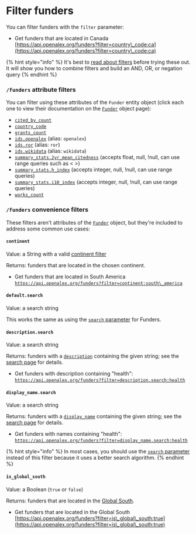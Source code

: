 # Filter funders

You can filter funders with the `filter` parameter:

* Get funders that are located in Canada\
  [https://api.openalex.org/funders?filter=country\_code:ca](https://api.openalex.org/funders?filter=country\_code:ca)

{% hint style="info" %}
It's best to [read about filters](broken-reference) before trying these out. It will show you how to combine filters and build an AND, OR, or negation query
{% endhint %}

### `/funders` attribute filters

You can filter using these attributes of the `Funder` entity object (click each one to view their documentation on the [`Funder`](broken-reference) object page):

* [`cited_by_count`](broken-reference)
* [`country_code`](broken-reference)
* [`grants_count`](broken-reference)
* [`ids.openalex`](broken-reference) (alias: `openalex`)
* [`ids.ror`](broken-reference) (alias: `ror`)
* [`ids.wikidata`](broken-reference) (alias: `wikidata`)
* [`summary_stats.2yr_mean_citedness`](broken-reference) (accepts float, null, !null, can use range queries such as < >)
* [`summary_stats.h_index`](broken-reference) (accepts integer, null, !null, can use range queries)
* [`summary_stats.i10_index`](broken-reference) (accepts integer, null, !null, can use range queries)
* [`works_count`](broken-reference)

### `/funders` convenience filters

These filters aren't attributes of the [`Funder`](broken-reference) object, but they're included to address some common use cases:

#### `continent`

Value: a String with a valid [continent filter](../../the-data/geo/continents.md#filter-by-continent)

Returns: funders that are located in the chosen continent.

* Get funders that are located in South America\
  [`https://api.openalex.org/funders?filter=continent:south\_america`](https://api.openalex.org/funders?filter=continent:south\_america)

#### `default.search`

Value: a search string

This works the same as using the [`search` parameter](../search/search-funders.md#search-funders) for Funders.

#### `description.search`

Value: a search string

Returns: funders with a [`description`](broken-reference) containing the given string; see the [search page](../search/search-funders.md#search-a-specific-field) for details.

* Get funders with description containing "health":\
  [`https://api.openalex.org/funders?filter=description.search:health`](https://api.openalex.org/funders?filter=description.search:health)

#### `display_name.search`

Value: a search string

Returns: funders with a [`display_name`](broken-reference) containing the given string; see the [search page](../search/search-funders.md#search-a-specific-field) for details.

* Get funders with names containing "health":\
  [`https://api.openalex.org/funders?filter=display_name.search:health`](https://api.openalex.org/funders?filter=display\_name.search:health)

{% hint style="info" %}
In most cases, you should use the [`search` parameter](../search/search-funders.md) instead of this filter because it uses a better search algorithm.
{% endhint %}

#### `is_global_south`

Value: a Boolean (`true` or `false`)

Returns: funders that are located in the [Global South](../../the-data/geo/regions.md#global-south).

* Get funders that are located in the Global South\
  [https://api.openalex.org/funders?filter=is\_global\_south:true](https://api.openalex.org/funders?filter=is\_global\_south:true)
